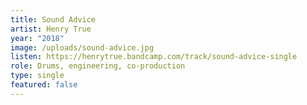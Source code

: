 ```yaml
---
title: Sound Advice
artist: Henry True
year: "2018"
image: /uploads/sound-advice.jpg
listen: https://henrytrue.bandcamp.com/track/sound-advice-single
role: Drums, engineering, co-production
type: single
featured: false
---
```

